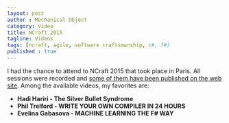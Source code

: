 ```yaml
---
layout: post
author : Mechanical Object
category: Video
title: NCraft 2015 
tagline: Videos
tags: [ncraft, agile, software craftsmanship, c#, f#]
published : true
---
```

I had the chance to attend to NCraft 2015 that took place in Paris. All sessions were recorded and <a href="http://videos.ncrafts.io/page/2" target="_blank">some of them have been published on the web site</a>. Among the available videos, my favorites are:

* **Hadi Hariri - The Silver Bullet Syndrome**
* **Phil Trelford - WRITE YOUR OWN COMPILER IN 24 HOURS** 
* **Evelina Gabasova - MACHINE LEARNING THE F# WAY**
